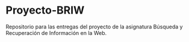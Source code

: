 # Proyecto-BRIW
Repositorio para las entregas del proyecto de la asignatura Búsqueda y Recuperación de Información en la Web.
